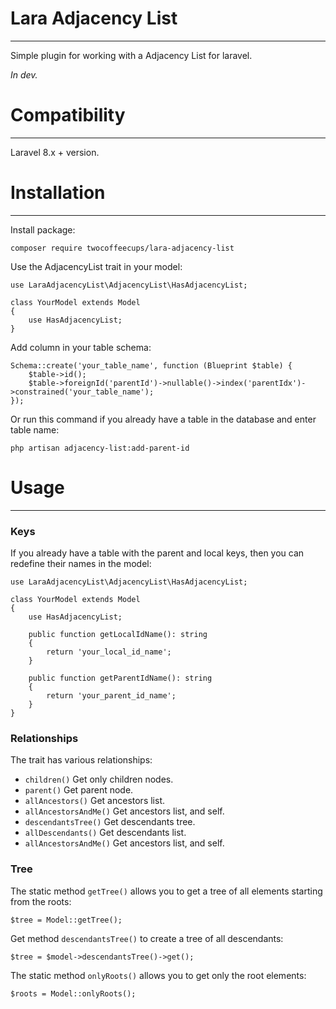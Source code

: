 # Lara Adjacency List
<hr>

<p>Simple plugin for working with a Adjacency List for laravel.</p>

*In dev.* 


# Compatibility
<hr>

<p>Laravel 8.x + version.</p>

# Installation
<hr>

<p>Install package:</p>

```
composer require twocoffeecups/lara-adjacency-list
```

<p>Use the AdjacencyList trait in your model:</p>

```
use LaraAdjacencyList\AdjacencyList\HasAdjacencyList;

class YourModel extends Model
{
    use HasAdjacencyList;
}
```

<p>Add column in your table schema:</p>

```
Schema::create('your_table_name', function (Blueprint $table) {
    $table->id();
    $table->foreignId('parentId')->nullable()->index('parentIdx')->constrained('your_table_name');
});    
```

<p>Or run this command if you already have a table in the database and enter table name:</p>

```
php artisan adjacency-list:add-parent-id
```

# Usage
<hr>

### Keys
<p>If you already have a table with the parent and local keys, then you can redefine their names in the model:</p>

```
use LaraAdjacencyList\AdjacencyList\HasAdjacencyList;

class YourModel extends Model
{
    use HasAdjacencyList;
    
    public function getLocalIdName(): string
    {
        return 'your_local_id_name';
    }
    
    public function getParentIdName(): string
    {
        return 'your_parent_id_name';
    }
}
```

### Relationships
<p>The trait has various relationships:</p>

- ```children()``` Get only children nodes.
- ```parent()``` Get parent node.
- ```allAncestors()``` Get ancestors list.
- ```allAncestorsAndMe()``` Get ancestors list, and self.
- ```descendantsTree()``` Get descendants tree.
- ```allDescendants()``` Get descendants list.
- ```allAncestorsAndMe()``` Get ancestors list, and self.

### Tree

<p>The static method <code>getTree()</code> allows you to get a tree of all elements starting from the roots:</p> 

```
$tree = Model::getTree();
```

<p>Get method <code>descendantsTree()</code> to create a tree of all descendants:</p>

```
$tree = $model->descendantsTree()->get();
```

<p>The static method <code>onlyRoots()</code> allows you to get only the root elements:</p>

```angular2html
$roots = Model::onlyRoots();
```


